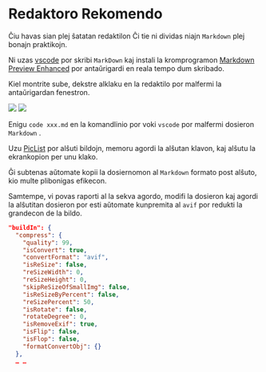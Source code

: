 # Redaktoro Rekomendo

Ĉiu havas sian plej ŝatatan redaktilon Ĉi tie ni dividas niajn `Markdown` plej bonajn praktikojn.

Ni uzas [vscode](https://code.visualstudio.com/) por skribi `MarkDown` kaj instali la kromprogramon [Markdown Preview Enhanced](https://marketplace.visualstudio.com/items?itemName=shd101wyy.markdown-preview-enhanced) por antaŭrigardi en reala tempo dum skribado.

Kiel montrite sube, dekstre alklaku en la redaktilo por malfermi la antaŭrigardan fenestron.

![](https://p.3ti.site/1720775216.avif)
![](https://p.3ti.site/1720775043.avif)

Enigu `code xxx.md` en la komandlinio por voki `vscode` por malfermi dosieron `Markdown` .

Uzu [PicList](https://github.com/Kuingsmile/PicList) por alŝuti bildojn, memoru agordi la alŝutan klavon, kaj alŝutu la ekrankopion per unu klako.

Ĝi subtenas aŭtomate kopii la dosiernomon al `Markdown` formato post alŝuto, kio multe plibonigas efikecon.

Samtempe, vi povas raporti al la sekva agordo, modifi la dosieron kaj agordi la alŝutitan dosieron por esti aŭtomate kunpremita al `avif` por redukti la grandecon de la bildo.

```json
"buildIn": {
  "compress": {
    "quality": 99,
    "isConvert": true,
    "convertFormat": "avif",
    "isReSize": false,
    "reSizeWidth": 0,
    "reSizeHeight": 0,
    "skipReSizeOfSmallImg": false,
    "isReSizeByPercent": false,
    "reSizePercent": 50,
    "isRotate": false,
    "rotateDegree": 0,
    "isRemoveExif": true,
    "isFlip": false,
    "isFlop": false,
    "formatConvertObj": {}
  },
  … …
```
